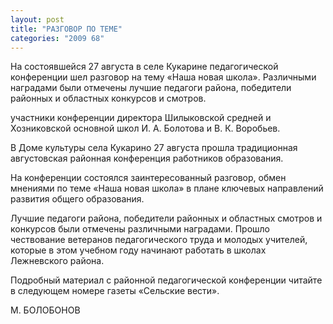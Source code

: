 ```yaml
---
layout: post
title: "РАЗГОВОР ПО ТЕМЕ"
categories: "2009 68"
---
```


На состоявшейся 27 августа в селе Кукарине педагогической конференции шел разговор на тему «Наша новая школа». Различными наградами были отмечены лучшие педагоги района, победители районных и областных конкурсов и смотров.

участники конференции директора Шилыковской средней и Хозниковской основной школ И. А. Болотова и В. К. Воробьев.





В Доме культуры села Кукарино 27 августа прошла традиционная августовская районная конференция работников образования.

На конференции состоялся заинтересованный разговор, обмен мнениями по теме «Наша новая школа» в плане ключевых направлений развития общего образования.

Лучшие педагоги района, победители районных и областных смотров и конкурсов были отмечены различными наградами. Прошло чествование ветеранов педагогического труда и молодых учителей, которые в этом учебном году начинают работать в школах Лежневского района.

Подробный материал с районной педагогической конференции читайте в следующем номере газеты «Сельские вести».

М. БОЛОБОНОВ


